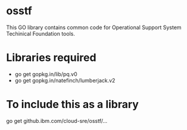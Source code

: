 # osstf
This GO library contains common code for Operational Support System Techinical Foundation tools. 

# Libraries required
* go get gopkg.in/lib/pq.v0
* go get gopkg.in/natefinch/lumberjack.v2

# To include this as a library
go get github.ibm.com/cloud-sre/osstf/...